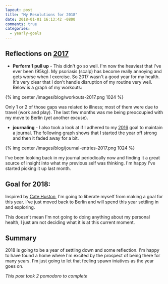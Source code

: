 ```yaml
---
layout: post
title: "My Resolutions for 2018"
date: 2018-01-01 16:13:42 -0800
comments: true
categories:
  - yearly-goals
---
```


## Reflections on [2017](/my-resolutions-for-2017/)

* **Perform 1 pull up** - This didn't go so well. I'm now the heaviest that I've ever been (95kg). My psoriasis (scalp) has become really annoying and gets worse when I exercise. So 2017 wasn't a good year for my health. It's very clear that I don't handle disruption of my routine very well. Below is a graph of my workouts:

{% img center /images/blog/workouts-2017.png 1024 %}

Only 1 or 2 of those gaps was related to illness; most of them were due to travel (work and play). The last few months was me being preoccupied with my move to Berlin (yet another excuse).

* **journaling** - I also took a look at if I adhered to my [2016](/my-resolutions-for-2016/) goal to maintain a journal. The following graph shows that I started the year off strong and then it faded away for a bit.

{% img center /images/blog/journal-entries-2017.png 1024 %}

I've been looking back in my journal periodically now and finding it a great source of insight into what my previous self was thinking. I'm happy I've started picking it up last month.

## Goal for 2018:

Inspired by [Cate Huston](https://medium.com/@catehstn/the-2018liberation-list-4e229bdbb919), I'm going to liberate myself from making a goal for this year. I've just moved back to Berlin and will spend this year settling in and exploring.

This doesn't mean I'm not going to doing anything about my personal health, I just am not deciding what it is at this current moment.

## Summary

2018 is going to be a year of settling down and some reflection. I'm happy to have found a home where I'm excited by the prospect of being there for many years. I'm just going to let that feeling spawn iniatives as the year goes on.

*This post took 2 pomodoro to complete*


